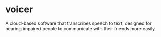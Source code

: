 # voicer
A cloud-based software that transcribes speech to text, designed for hearing impaired people to communicate with their friends more easily.
